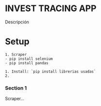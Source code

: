 # INVEST TRACING APP

Descripción

# Setup

    1. Scraper
    - pip install selenium
    - pip install pandas

    1. Install: `pip install librerias usadas`
    2.

### Section 1

Scraper...
